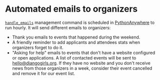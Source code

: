 # Automated emails to organizers

[`handle_emails`](https://github.com/DjangoGirls/djangogirls/blob/master/core/management/commands/handle_emails.py) management command is scheduled in [PythonAnywhere](https://www.pythonanywhere.com/user/djangogirls2/schedule/) to run hourly. It will send different emails to organizers:

- Thank you emails to events that happened during the weekend.
- A friendly reminder to add applicants and attendees stats when organizers forget to do it.
- "Asking for help" emails to events that don't have a website configured or open applications. A list of contacted events will be sent to hello@djangogirls.org. If they have no website and you don't receive news from those organizers in a week, consider their event cancelled and remove it for our event list.
